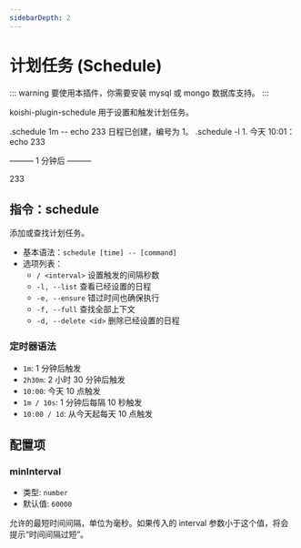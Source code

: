 ```yaml
---
sidebarDepth: 2
---
```


# 计划任务 (Schedule)

::: warning
要使用本插件，你需要安装 mysql 或 mongo 数据库支持。
:::

koishi-plugin-schedule 用于设置和触发计划任务。

<panel-view title="聊天记录">
<chat-message nickname="Alice" color="#cc0066">.schedule 1m -- echo 233</chat-message>
<chat-message nickname="Koishi" avatar="/koishi.png">日程已创建，编号为 1。</chat-message>
<chat-message nickname="Alice" color="#cc0066">.schedule -l</chat-message>
<chat-message nickname="Koishi" avatar="/koishi.png">1. 今天 10:01：echo 233</chat-message>
<p>——— 1 分钟后 ———</p>
<chat-message nickname="Koishi" avatar="/koishi.png">233</chat-message>
</panel-view>

## 指令：schedule

添加或查找计划任务。

- 基本语法：`schedule [time] -- [command]`
- 选项列表：
  - `/ <interval>` 设置触发的间隔秒数
  - `-l, --list` 查看已经设置的日程
  - `-e, --ensure` 错过时间也确保执行
  - `-f, --full` 查找全部上下文
  - `-d, --delete <id>` 删除已经设置的日程

### 定时器语法

- `1m`: 1 分钟后触发
- `2h30m`: 2 小时 30 分钟后触发
- `10:00`: 今天 10 点触发
- `1m / 10s`: 1 分钟后每隔 10 秒触发
- `10:00 / 1d`: 从今天起每天 10 点触发

## 配置项

### minInterval

- 类型: `number`
- 默认值: `60000`

允许的最短时间间隔，单位为毫秒。如果传入的 interval 参数小于这个值，将会提示“时间间隔过短”。
